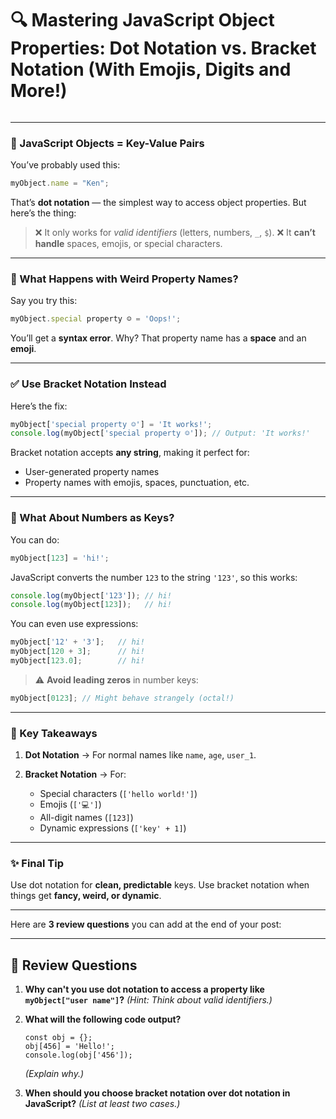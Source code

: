 # 🔍 Mastering JavaScript Object Properties: Dot Notation vs. Bracket Notation (With Emojis, Digits and More!)

<img src="https://agunechembaekene.wordpress.com/wp-content/uploads/2025/02/a_glass_box_with_the_text_js-edited.jpeg" alt="" class="wp-image-1997" />

---

### 🧱 JavaScript Objects = Key-Value Pairs

You’ve probably used this:

```js
myObject.name = "Ken";
```

That’s **dot notation** — the simplest way to access object properties. But here’s the thing:

> ❌ It only works for *valid identifiers* (letters, numbers, `_`, `$`).
> ❌ It **can’t handle** spaces, emojis, or special characters.

---

### 🤯 What Happens with Weird Property Names?

Say you try this:

```js
myObject.special property ☺ = 'Oops!';
```

You’ll get a **syntax error**. Why? That property name has a **space** and an **emoji**.

---

### ✅ Use Bracket Notation Instead

Here’s the fix:

```js
myObject['special property ☺'] = 'It works!';
console.log(myObject['special property ☺']); // Output: 'It works!'
```

Bracket notation accepts **any string**, making it perfect for:

* User-generated property names
* Property names with emojis, spaces, punctuation, etc.

---

### 🔢 What About Numbers as Keys?

You can do:

```js
myObject[123] = 'hi!';
```

JavaScript converts the number `123` to the string `'123'`, so this works:

```js
console.log(myObject['123']); // hi!
console.log(myObject[123]);   // hi!
```

You can even use expressions:

```js
myObject['12' + '3'];   // hi!
myObject[120 + 3];      // hi!
myObject[123.0];        // hi!
```

> ⚠️ **Avoid leading zeros** in number keys:

```js
myObject[0123]; // Might behave strangely (octal!)
```

---

### 🧠 Key Takeaways

1. **Dot Notation** → For normal names like `name`, `age`, `user_1`.
2. **Bracket Notation** → For:

   * Special characters (`['hello world!']`)
   * Emojis (`['💻']`)
   * All-digit names (`[123]`)
   * Dynamic expressions (`['key' + 1]`)

---

### ✨ Final Tip

Use dot notation for **clean, predictable** keys.
Use bracket notation when things get **fancy, weird, or dynamic**.

---

Here are **3 review questions** you can add at the end of your post:

---

## 📝 Review Questions

1. **Why can't you use dot notation to access a property like `myObject["user name"]`?**
   *(Hint: Think about valid identifiers.)*

2. **What will the following code output?**

   ```
   const obj = {};
   obj[456] = 'Hello!';
   console.log(obj['456']);
   ```

   *(Explain why.)*

3. **When should you choose bracket notation over dot notation in JavaScript?**
   *(List at least two cases.)*
